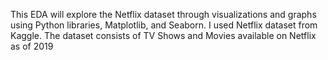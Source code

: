 This EDA will explore the Netflix dataset through visualizations and graphs using Python libraries, Matplotlib, and Seaborn.
I used Netflix dataset from Kaggle. The dataset consists of TV Shows and Movies available on Netflix as of 2019
